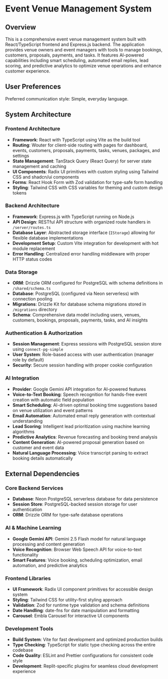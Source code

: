 # Event Venue Management System

## Overview

This is a comprehensive event venue management system built with React/TypeScript frontend and Express.js backend. The application provides venue owners and event managers with tools to manage bookings, customers, proposals, payments, and tasks. It features AI-powered capabilities including smart scheduling, automated email replies, lead scoring, and predictive analytics to optimize venue operations and enhance customer experience.

## User Preferences

Preferred communication style: Simple, everyday language.

## System Architecture

### Frontend Architecture
- **Framework**: React with TypeScript using Vite as the build tool
- **Routing**: Wouter for client-side routing with pages for dashboard, events, customers, proposals, payments, tasks, venues, packages, and settings
- **State Management**: TanStack Query (React Query) for server state management and caching
- **UI Components**: Radix UI primitives with custom styling using Tailwind CSS and shadcn/ui components
- **Forms**: React Hook Form with Zod validation for type-safe form handling
- **Styling**: Tailwind CSS with CSS variables for theming and custom design tokens

### Backend Architecture
- **Framework**: Express.js with TypeScript running on Node.js
- **API Design**: RESTful API structure with organized route handlers in `/server/routes.ts`
- **Database Layer**: Abstracted storage interface (`IStorage`) allowing for flexible database implementations
- **Development Setup**: Custom Vite integration for development with hot module replacement
- **Error Handling**: Centralized error handling middleware with proper HTTP status codes

### Data Storage
- **ORM**: Drizzle ORM configured for PostgreSQL with schema definitions in `/shared/schema.ts`
- **Database**: PostgreSQL (configured via Neon serverless) with connection pooling
- **Migrations**: Drizzle Kit for database schema migrations stored in `/migrations` directory
- **Schema**: Comprehensive data model including users, venues, customers, bookings, proposals, payments, tasks, and AI insights

### Authentication & Authorization
- **Session Management**: Express sessions with PostgreSQL session store using `connect-pg-simple`
- **User System**: Role-based access with user authentication (manager role by default)
- **Security**: Secure session handling with proper cookie configuration

### AI Integration
- **Provider**: Google Gemini API integration for AI-powered features
- **Voice-to-Text Booking**: Speech recognition for hands-free event creation with automatic field population
- **Smart Scheduling**: AI-driven optimal booking time suggestions based on venue utilization and event patterns
- **Email Automation**: Automated email reply generation with contextual understanding
- **Lead Scoring**: Intelligent lead prioritization using machine learning algorithms
- **Predictive Analytics**: Revenue forecasting and booking trend analysis
- **Content Generation**: AI-powered proposal generation based on customer and event data
- **Natural Language Processing**: Voice transcript parsing to extract booking details automatically

## External Dependencies

### Core Backend Services
- **Database**: Neon PostgreSQL serverless database for data persistence
- **Session Store**: PostgreSQL-backed session storage for user authentication
- **ORM**: Drizzle ORM for type-safe database operations

### AI & Machine Learning
- **Google Gemini API**: Gemini 2.5 Flash model for natural language processing and content generation
- **Voice Recognition**: Browser Web Speech API for voice-to-text functionality
- **Smart Features**: Voice booking, scheduling optimization, email automation, and predictive analytics

### Frontend Libraries
- **UI Framework**: Radix UI component primitives for accessible design system
- **Styling**: Tailwind CSS for utility-first styling approach
- **Validation**: Zod for runtime type validation and schema definitions
- **Date Handling**: date-fns for date manipulation and formatting
- **Carousel**: Embla Carousel for interactive UI components

### Development Tools
- **Build System**: Vite for fast development and optimized production builds
- **Type Checking**: TypeScript for static type checking across the entire codebase
- **Code Quality**: ESLint and Prettier configurations for consistent code style
- **Development**: Replit-specific plugins for seamless cloud development experience